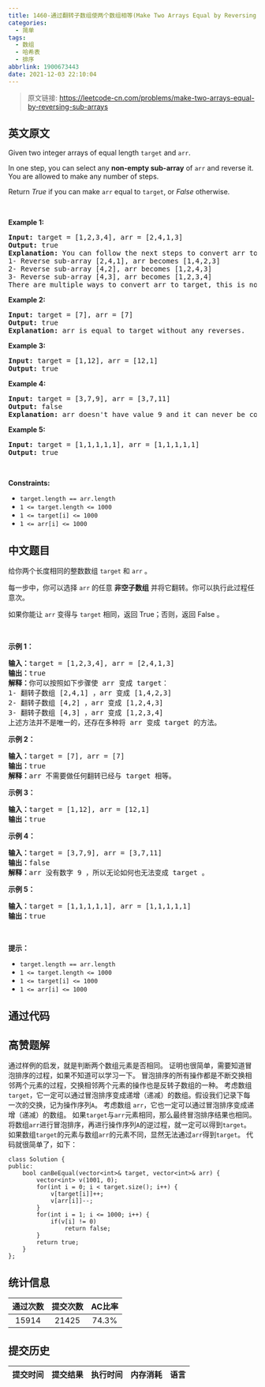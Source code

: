 ```yaml
---
title: 1460-通过翻转子数组使两个数组相等(Make Two Arrays Equal by Reversing Sub-arrays)
categories:
  - 简单
tags:
  - 数组
  - 哈希表
  - 排序
abbrlink: 1900673443
date: 2021-12-03 22:10:04
---
```


> 原文链接: https://leetcode-cn.com/problems/make-two-arrays-equal-by-reversing-sub-arrays


## 英文原文
<div><p>Given two integer arrays of equal length <code>target</code> and <code>arr</code>.</p>

<p>In one step, you can select any <strong>non-empty sub-array</strong> of <code>arr</code> and reverse it. You are allowed to make any number of steps.</p>

<p>Return <em>True</em> if you can make <code>arr</code> equal to <code>target</code>, or <em>False</em> otherwise.</p>

<p>&nbsp;</p>
<p><strong>Example 1:</strong></p>

<pre>
<strong>Input:</strong> target = [1,2,3,4], arr = [2,4,1,3]
<strong>Output:</strong> true
<strong>Explanation:</strong> You can follow the next steps to convert arr to target:
1- Reverse sub-array [2,4,1], arr becomes [1,4,2,3]
2- Reverse sub-array [4,2], arr becomes [1,2,4,3]
3- Reverse sub-array [4,3], arr becomes [1,2,3,4]
There are multiple ways to convert arr to target, this is not the only way to do so.
</pre>

<p><strong>Example 2:</strong></p>

<pre>
<strong>Input:</strong> target = [7], arr = [7]
<strong>Output:</strong> true
<strong>Explanation:</strong> arr is equal to target without any reverses.
</pre>

<p><strong>Example 3:</strong></p>

<pre>
<strong>Input:</strong> target = [1,12], arr = [12,1]
<strong>Output:</strong> true
</pre>

<p><strong>Example 4:</strong></p>

<pre>
<strong>Input:</strong> target = [3,7,9], arr = [3,7,11]
<strong>Output:</strong> false
<strong>Explanation:</strong> arr doesn&#39;t have value 9 and it can never be converted to target.
</pre>

<p><strong>Example 5:</strong></p>

<pre>
<strong>Input:</strong> target = [1,1,1,1,1], arr = [1,1,1,1,1]
<strong>Output:</strong> true
</pre>

<p>&nbsp;</p>
<p><strong>Constraints:</strong></p>

<ul>
	<li><code>target.length == arr.length</code></li>
	<li><code>1 &lt;= target.length &lt;= 1000</code></li>
	<li><code>1 &lt;= target[i] &lt;= 1000</code></li>
	<li><code>1 &lt;= arr[i] &lt;= 1000</code></li>
</ul>
</div>

## 中文题目
<div><p>给你两个长度相同的整数数组&nbsp;<code>target</code>&nbsp;和&nbsp;<code>arr</code>&nbsp;。</p>

<p>每一步中，你可以选择&nbsp;<code>arr</code>&nbsp;的任意 <strong>非空子数组</strong>&nbsp;并将它翻转。你可以执行此过程任意次。</p>

<p>如果你能让 <code>arr</code>&nbsp;变得与 <code>target</code>&nbsp;相同，返回 True；否则，返回 False 。</p>

<p>&nbsp;</p>

<p><strong>示例 1：</strong></p>

<pre><strong>输入：</strong>target = [1,2,3,4], arr = [2,4,1,3]
<strong>输出：</strong>true
<strong>解释：</strong>你可以按照如下步骤使 arr 变成 target：
1- 翻转子数组 [2,4,1] ，arr 变成 [1,4,2,3]
2- 翻转子数组 [4,2] ，arr 变成 [1,2,4,3]
3- 翻转子数组 [4,3] ，arr 变成 [1,2,3,4]
上述方法并不是唯一的，还存在多种将 arr 变成 target 的方法。
</pre>

<p><strong>示例 2：</strong></p>

<pre><strong>输入：</strong>target = [7], arr = [7]
<strong>输出：</strong>true
<strong>解释：</strong>arr 不需要做任何翻转已经与 target 相等。
</pre>

<p><strong>示例 3：</strong></p>

<pre><strong>输入：</strong>target = [1,12], arr = [12,1]
<strong>输出：</strong>true
</pre>

<p><strong>示例 4：</strong></p>

<pre><strong>输入：</strong>target = [3,7,9], arr = [3,7,11]
<strong>输出：</strong>false
<strong>解释：</strong>arr 没有数字 9 ，所以无论如何也无法变成 target 。
</pre>

<p><strong>示例 5：</strong></p>

<pre><strong>输入：</strong>target = [1,1,1,1,1], arr = [1,1,1,1,1]
<strong>输出：</strong>true
</pre>

<p>&nbsp;</p>

<p><strong>提示：</strong></p>

<ul>
	<li><code>target.length == arr.length</code></li>
	<li><code>1 &lt;= target.length &lt;= 1000</code></li>
	<li><code>1 &lt;= target[i] &lt;= 1000</code></li>
	<li><code>1 &lt;= arr[i] &lt;= 1000</code></li>
</ul>
</div>

## 通过代码
<RecoDemo>
</RecoDemo>


## 高赞题解
通过样例的启发，就是判断两个数组元素是否相同。
证明也很简单，需要知道冒泡排序的过程，如果不知道可以学习一下。
冒泡排序的所有操作都是不断交换相邻两个元素的过程，交换相邻两个元素的操作也是反转子数组的一种。
考虑数组`target`，它一定可以通过冒泡排序变成递增（递减）的数组。假设我们记录下每一次的交换，记为操作序列`A`。
考虑数组 `arr`，它也一定可以通过冒泡排序变成递增（递减）的数组。
如果`target`与`arr`元素相同，那么最终冒泡排序结果也相同。将数组`arr`进行冒泡排序，再进行操作序列`A`的逆过程，就一定可以得到`target`。
如果数组`target`的元素与数组`arr`的元素不同，显然无法通过`arr`得到`target`。
代码就很简单了，如下：
```
class Solution {
public:
    bool canBeEqual(vector<int>& target, vector<int>& arr) {
        vector<int> v(1001, 0);
        for(int i = 0; i < target.size(); i++) {
            v[target[i]]++;
            v[arr[i]]--;
        }
        for(int i = 1; i <= 1000; i++) {
            if(v[i] != 0)
                return false;
        }
        return true;
    }
};
```



## 统计信息
| 通过次数 | 提交次数 | AC比率 |
| :------: | :------: | :------: |
|    15914    |    21425    |   74.3%   |

## 提交历史
| 提交时间 | 提交结果 | 执行时间 |  内存消耗  | 语言 |
| :------: | :------: | :------: | :--------: | :--------: |
